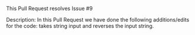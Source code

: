 This Pull Request resolves Issue #9

Description:
In this Pull Request we have done the following additions/edits for the code:
takes string input and reverses the input string.
